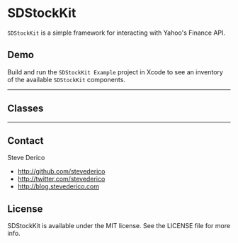 # SDStockKit

`SDStockKit` is a simple framework for interacting with Yahoo's Finance API. 


## Demo

Build and run the `SDStockKit Example` project in Xcode to see an inventory of the available `SDStockKit` components.

---

## Classes

---

## Contact

Steve Derico

- http://github.com/stevederico
- http://twitter.com/stevederico
- http://blog.stevederico.com

## License

SDStockKit is available under the MIT license. See the LICENSE file for more info.

